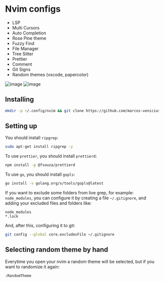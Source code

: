 # Nvim configs

- LSP
- Multi Cursors
- Auto Completion
- Rose Pine theme
- Fuzzy Find
- File Manager
- Tree Sitter
- Prettier
- Comment
- Git Signs
- Random themes (vscode, papercolor)

![image](https://github.com/user-attachments/assets/ec8c4d12-ef15-40c2-98eb-0d9258be8516)
![image](https://github.com/user-attachments/assets/559aca72-3380-4dab-8539-b3c32677b3d6)


## Installing

```bash
mkdir -p ~/.config/nvim && git clone https://github.com/marcos-venicius/nvim-configs ~/.config/nvim
```

## Setting up

You should install `ripgrep`:

```bash
sudo apt-get install ripgrep -y
```

To use `prettier`, you should install `prettierd`:

```bash
npm install -g @fsouza/prettierd
```

To use `go`, you should install `gopls`:

```bash
go install -v golang.org/x/tools/gopls@latest
```

If you want to exclude some folders from live grep, for example: `node_modules`, you can configure
it by creating a file `~/.gitignore`, and adding your excluded files and folders like:

```
node_modules
*.lock
```

And, after this, configuring it to git:

```bash
git config --global core.excludesFile ~/.gitignore
```

## Selecting random theme by hand

Everytime you open your nvim a random theme will be selected, but if you want to randomize it again:

```
:RandomTheme
```
